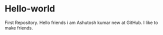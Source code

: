 # Hello-world
First Repository. Hello friends i am Ashutosh kumar new at GitHub.
I like to make friends.
